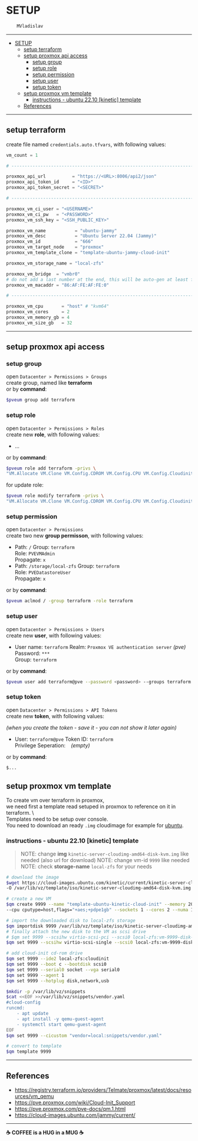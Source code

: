 # SETUP

```sh
    MVladislav
```

---

- [SETUP](#setup)
  - [setup terraform](#setup-terraform)
  - [setup proxmox api access](#setup-proxmox-api-access)
    - [setup group](#setup-group)
    - [setup role](#setup-role)
    - [setup permission](#setup-permission)
    - [setup user](#setup-user)
    - [setup token](#setup-token)
  - [setup proxmox vm template](#setup-proxmox-vm-template)
    - [instructions - ubuntu 22.10 \[kinetic\] template](#instructions---ubuntu-2210-kinetic-template)
  - [References](#references)

---

## setup terraform

create file named `credentials.auto.tfvars`, with following values:

```tf
vm_count = 1

# ------------------------------------------------------------------------------

proxmox_api_url          = "https://<URL>:8006/api2/json"
proxmox_api_token_id     = "<ID>"
proxmox_api_token_secret = "<SECRET>"

# ------------------------------------------------------------------------------

proxmox_vm_ci_user = "<USERNAME>"
proxmox_vm_ci_pw   = "<PASSWORD>"
proxmox_vm_ssh_key = "<SSH_PUBLIC_KEY>"

proxmox_vm_name           = "ubuntu-jammy"
proxmox_vm_desc           = "Ubuntu Server 22.04 (Jammy)"
proxmox_vm_id             = "666"
proxmox_vm_target_node    = "proxmox"
proxmox_vm_template_clone = "template-ubuntu-jammy-cloud-init"

proxmox_vm_storage_name = "local-zfs"

proxmox_vm_bridge  = "vmbr0"
# do not add a last number at the end, this will be auto-gen at least for 9 vm's
proxmox_vm_macaddr = "86:AF:FE:AF:FE:0"

# ------------------------------------------------------------------------------

proxmox_vm_cpu       = "host" # "kvm64"
proxmox_vm_cores     = 2
proxmox_vm_memory_gb = 4
proxmox_vm_size_gb   = 32
```

---

## setup proxmox api access

### setup group

open `Datacenter > Permissions > Groups` \
create group, named like **terraform** \
or by **command**:

```sh
$pveum group add terraform
```

### setup role

open `Datacenter > Permissions > Roles` \
create new **role**, with following values:

- ...

or by **command**:

```sh
$pveum role add terraform -privs \
"VM.Allocate VM.Clone VM.Config.CDROM VM.Config.CPU VM.Config.Cloudinit VM.Config.Disk VM.Config.HWType VM.Config.Memory VM.Config.Network VM.Config.Options VM.Monitor VM.Audit VM.PowerMgmt Datastore.AllocateSpace Datastore.Audit Sys.Audit"
```

for update role:

```sh
$pveum role modify terraform -privs \
"VM.Allocate VM.Clone VM.Config.CDROM VM.Config.CPU VM.Config.Cloudinit VM.Config.Disk VM.Config.HWType VM.Config.Memory VM.Config.Network VM.Config.Options VM.Monitor VM.Audit VM.PowerMgmt Datastore.AllocateSpace Datastore.Audit Sys.Audit"
```

### setup permission

open `Datacenter > Permissions` \
create two new **group permisson**, with following values:

- Path: `/`
  Group: `terraform`  
  Role: `PVEVMAdmin`  
  Propagate: `x`
- Path: `/storage/local-zfs`
  Group: `terraform`  
  Role: `PVEDatastoreUser`  
  Propagate: `x`

or by **command**:

```sh
$pveum aclmod / -group terraform -role terraform
```

### setup user

open `Datacenter > Permissions > Users` \
create new **user**, with following values:

- User name: `terraform`
  Realm: `Proxmox VE authentication server` _(pve)_  
  Password: `***`  
  Group: `terraform`

or by **command**:

```sh
$pveum user add terraform@pve --password <password> --groups terraform
```

### setup token

open `Datacenter > Permissions > API Tokens` \
create new **token**, with following values:

_(when you create the token - save it - you can not show it later again)_

- User: `terraform@pve`
  Token ID: `terraform`  
  Privilege Seperation: ` ` _(empty)_

or by **command**:

```sh
$...
```

## setup proxmox vm template

To create vm over terraform in proxmox, \
we need first a template read setuped in proxmox to reference on it in terraform. \  
Templates need to be setup over console. \
You need to download an ready `.img` cloudimage for example for [ubuntu](https://cloud-images.ubuntu.com).

### instructions - ubuntu 22.10 [kinetic] template

> NOTE: change **img** `kinetic-server-cloudimg-amd64-disk-kvm.img` like needed (also url for download)
> NOTE: change vm-id `9999` like needed
> NOTE: check **storage-name** `local-zfs` for your needs

```sh
# download the image
$wget https://cloud-images.ubuntu.com/kinetic/current/kinetic-server-cloudimg-amd64-disk-kvm.img \
-O /var/lib/vz/template/iso/kinetic-server-cloudimg-amd64-disk-kvm.img

# create a new VM
$qm create 9999 --name "template-ubuntu-kinetic-cloud-init" --memory 2048 --net0 virtio,bridge=vmbr0 \
--cpu cputype=host,flags="+aes;+pdpe1gb" --sockets 1 --cores 2 --numa 1

# import the downloaded disk to local-zfs storage
$qm importdisk 9999 /var/lib/vz/template/iso/kinetic-server-cloudimg-amd64-disk-kvm.img local-zfs
# finally attach the new disk to the VM as scsi drive
# $qm set 9999 --scsihw virtio-scsi-pci --scsi0 local-zfs:vm-9999-disk-0,ssd=1,discard=on,iothread=1
$qm set 9999 --scsihw virtio-scsi-single --scsi0 local-zfs:vm-9999-disk-0,ssd=1,discard=on,iothread=1

# add cloud-init cd-rom drive
$qm set 9999 --ide2 local-zfs:cloudinit
$qm set 9999 --boot c --bootdisk scsi0
$qm set 9999 --serial0 socket --vga serial0
$qm set 9999 --agent 1
$qm set 9999 --hotplug disk,network,usb

$mkdir -p /var/lib/vz/snippets
$cat <<EOF >>/var/lib/vz/snippets/vendor.yaml
#cloud-config
runcmd:
    - apt update
    - apt install -y qemu-guest-agent
    - systemctl start qemu-guest-agent
EOF
$qm set 9999 --cicustom "vendor=local:snippets/vendor.yaml"

# convert to template
$qm template 9999
```

---

## References

- <https://registry.terraform.io/providers/Telmate/proxmox/latest/docs/resources/vm_qemu>
- <https://pve.proxmox.com/wiki/Cloud-Init_Support>
- <https://pve.proxmox.com/pve-docs/qm.1.html>
- <https://cloud-images.ubuntu.com/jammy/current/>

---

**☕ COFFEE is a HUG in a MUG ☕**
